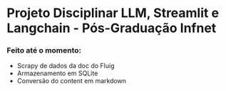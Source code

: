 # Projeto Disciplinar LLM, Streamlit e Langchain - Pós-Graduação Infnet 
### Feito até o momento:
- Scrapy de dados da doc do Fluig
- Armazenamento em SQLite
- Conversão do content em markdown
